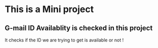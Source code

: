 # This is a Mini project 

## G-mail ID Availablity is checked in this project 

It checks if the ID we are trying to get is available or not ! 

